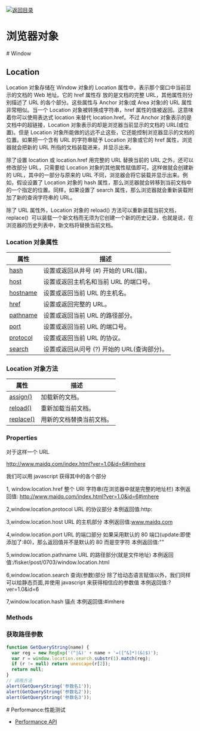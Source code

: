 [![返回目录](https://i.postimg.cc/50XLzC7C/image.png)](https://parg.co/UHU)

# 浏览器对象

# Window

## Location

Location 对象存储在 Window 对象的 Location 属性中，表示那个窗口中当前显示的文档的 Web 地址。它的 href 属性存 放的是文档的完整 URL，其他属性则分别描述了 URL 的各个部分。这些属性与 Anchor 对象(或 Area 对象)的 URL 属性非常相似。当一个 Location 对象被转换成字符串，href 属性的值被返回。这意味着你可以使用表达式 location 来替代 location.href。不过 Anchor 对象表示的是文档中的超链接，Location 对象表示的却是浏览器当前显示的文档的 URL(或位置)。但是 Location 对象所能做的远远不止这些，它还能控制浏览器显示的文档的位置。如果把一个含有 URL 的字符串赋予 Location 对象或它的 href 属性，浏览器就会把新的 URL 所指的文档装载进来，并显示出来。

除了设置 location 或 location.href 用完整的 URL 替换当前的 URL 之外，还可以修改部分 URL，只需要给 Location 对象的其他属性赋值即可。这样做就会创建新的 URL，其中的一部分与原来的 URL 不同，浏览器会将它装载并显示出来。例如，假设设置了 Location 对象的 hash 属性，那么浏览器就会转移到当前文档中的一个指定的位置。同样，如果设置了 search 属性，那么浏览器就会重新装载附加了新的查询字符串的 URL。

除了 URL 属性外，Location 对象的 reload() 方法可以重新装载当前文档，replace()  可以装载一个新文档而无须为它创建一个新的历史记录，也就是说，在浏览器的历史列表中，新文档将替换当前文档。

### Location 对象属性

| 属性                                                               | 描述                                        |
| ------------------------------------------------------------------ | ------------------------------------------- |
| [hash](http://www.w3school.com.cn/jsref/prop_loc_hash.asp)         | 设置或返回从井号 (#) 开始的 URL(锚)。       |
| [host](http://www.w3school.com.cn/jsref/prop_loc_host.asp)         | 设置或返回主机名和当前 URL 的端口号。       |
| [hostname](http://www.w3school.com.cn/jsref/prop_loc_hostname.asp) | 设置或返回当前 URL 的主机名。               |
| [href](http://www.w3school.com.cn/jsref/prop_loc_href.asp)         | 设置或返回完整的 URL。                      |
| [pathname](http://www.w3school.com.cn/jsref/prop_loc_pathname.asp) | 设置或返回当前 URL 的路径部分。             |
| [port](http://www.w3school.com.cn/jsref/prop_loc_port.asp)         | 设置或返回当前 URL 的端口号。               |
| [protocol](http://www.w3school.com.cn/jsref/prop_loc_protocol.asp) | 设置或返回当前 URL 的协议。                 |
| [search](http://www.w3school.com.cn/jsref/prop_loc_search.asp)     | 设置或返回从问号 (?) 开始的 URL(查询部分)。 |

### Location 对象方法

| 属性                                                              | 描述                     |
| ----------------------------------------------------------------- | ------------------------ |
| [assign()](http://www.w3school.com.cn/jsref/met_loc_assign.asp)   | 加载新的文档。           |
| [reload()](http://www.w3school.com.cn/jsref/met_loc_reload.asp)   | 重新加载当前文档。       |
| [replace()](http://www.w3school.com.cn/jsref/met_loc_replace.asp) | 用新的文档替换当前文档。 |

### Properties

对于这样一个 URL

http://www.maidq.com/index.html?ver=1.0&id=6#imhere

我们可以用 javascript 获得其中的各个部分

1, window.location.href 整个 URl 字符串(在浏览器中就是完整的地址栏) 本例返回值: http://www.maidq.com/index.html?ver=1.0&id=6#imhere

2,window.location.protocol URL 的协议部分 本例返回值:http:

3,window.location.host URL 的主机部分 本例返回值:www.maidq.com

4,window.location.port URL 的端口部分 如果采用默认的 80 端口(update:即使添加了:80)，那么返回值并不是默认的 80 而是空字符 本例返回值:""

5,window.location.pathname URL 的路径部分(就是文件地址) 本例返回值:/fisker/post/0703/window.location.html

6,window.location.search 查询(参数)部分 除了给动态语言赋值以外，我们同样可以给静态页面,并使用 javascript 来获得相信应的参数值 本例返回值:?ver=1.0&id=6

7,window.location.hash 锚点 本例返回值:#imhere

### Methods

### 获取路径参数

```javascript
function GetQueryString(name) {
  var reg = new RegExp('(^|&)' + name + '=([^&]*)(&|$)');
  var r = window.location.search.substr(1).match(reg);
  if (r != null) return unescape(r[2]);
  return null;
}
// 调用方法
alert(GetQueryString('参数名1'));
alert(GetQueryString('参数名2'));
alert(GetQueryString('参数名3'));
```

# Performance:性能测试

- [Performance API](http://javascript.ruanyifeng.com/bom/performance.html)
